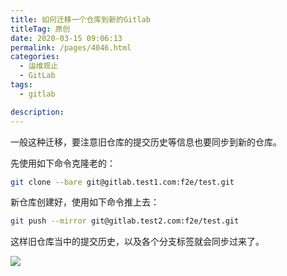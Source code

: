 ```yaml
---
title: 如何迁移一个仓库到新的Gitlab
titleTag: 原创
date: 2020-03-15 09:06:13
permalink: /pages/4046.html
categories: 
  - 运维观止
  - GitLab
tags: 
  - gitlab

description: 
---
```


一般这种迁移，要注意旧仓库的提交历史等信息也要同步到新的仓库。

先使用如下命令克隆老的：

```sh
git clone --bare git@gitlab.test1.com:f2e/test.git
```

新仓库创建好，使用如下命令推上去：

```sh
git push --mirror git@gitlab.test2.com:f2e/test.git
```

这样旧仓库当中的提交历史，以及各个分支标签就会同步过来了。

![](http://t.eryajf.net/imgs/2021/09/d66b2f3eab111316.jpg)
